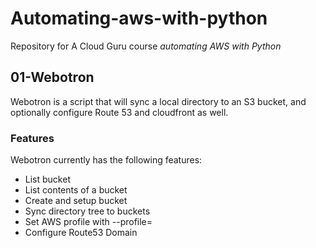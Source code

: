 # Automating-aws-with-python

Repository for A Cloud Guru course *automating AWS with Python*

## 01-Webotron

Webotron is a script that will sync a local directory to an S3 bucket, and optionally configure Route 53 and cloudfront as well.

### Features

Webotron currently has the following features:

- List bucket
- List contents of a bucket
- Create and setup bucket
- Sync directory tree to buckets
- Set AWS profile with --profile=<profileName>
- Configure Route53 Domain 
